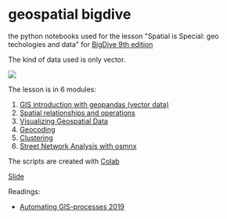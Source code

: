# geospatial bigdive
the python notebooks used for the lesson "Spatial is Special: geo techologies and data" for [BigDive 9th edition](https://www.bigdive.eu/big-dive/)

The kind of data used is only vector.


![](https://www.bigdive.eu/wp-content/uploads/2018/03/map-768x513.png)

The lesson is in 6 modules:
1. [GIS introduction with geopandas (vector data)](https://raw.githubusercontent.com/napo/geospatial_bigdive/master/01_GIS_introduction_with_geopandas_(vector_data)_bigdive9.ipynb)
2. [Spatial relationships and operations](https://raw.githubusercontent.com/napo/geospatial_bigdive/master/02_Spatial_relationships_and_operations_bigdive9.ipynb)
3. [Visualizing Geospatial Data](https://raw.githubusercontent.com/napo/geospatial_bigdive/master/03_Visualizing_Geospatial_Data_bigdive9.ipynb)
4. [Geocoding](https://raw.githubusercontent.com/napo/geospatial_bigdive/master/04_Geocoding_bigdive9.ipynb) 
5. [Clustering](https://raw.githubusercontent.com/napo/geospatial_bigdive/master/05_Clustering_bigdive9.ipynb)
6. [Street Network Analysis with osmnx](https://github.com/gboeing/osmnx-examples/blob/master/notebooks/00-osmnx-features-demo.ipynb)

The scripts are created with [Colab](https://colab.research.google.com) 

[Slide](docs/BigDive_geospatial_Introduction.pdf)


Readings:
* [Automating GIS-processes 2019](https://automating-gis-processes.github.io/site/)




